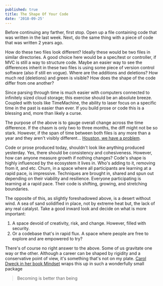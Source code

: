 ```yaml
---
published: true
title: The Shape Of Your Code
date: '2018-09-25'
---
```


Before continuing any farther, first stop. 
Open up a file containing code that was written in the last week. 
Next, do the same thing with a piece of code that was written 2 years ago.

How do these two files look different? 
Ideally these would be two files in similar directories. 
A good choice here would be a spec/test or controller, 
if MVC is still a way to structure code. 
Maybe an easier way to see the differences inherit in these two files 
is using some piece of version control software (also if still en vogue). 
Where are the additions and deletions? 
How much red (deletions) and green is visible? 
How does the shape of the code differ from one another? 

Since parsing through time is much easier with computers connected to infinitely sized cloud storage; 
this exercise should be an absolute breeze. 
Coupled with tools like TimeMachine, 
the ability to laser focus on a specific time in the past is easier than ever. 
If you build prose or code this is a blessing and, more than likely a curse.

The purpose of the above is to gauge overall change across the time difference. 
If the chasm is only two to three months, 
the diff might not be so stark. 
However, 
if the span of time between both files is any more than a year and they aren't visibly different... 
[Houston, we have a problem][sht]. 

Code or prose produced today, 
shouldn't look like anything produced yesterday. 
Yes, there should be consistency and cohesiveness. 
However, how can anyone measure growth if nothing changes? 
Code's shape is highly influenced by the ecosystem it lives in. 
Who's adding to it, 
removing from it, and etc. 
Churn, in a space where all participants are learning at a rapid pace, is impressive. 
Techniques are brought in, 
shared and spun out depending on their viability and resilience. 
Everyone participating is learning at a rapid pace. 
Their code is shifting, growing, and stretching boundaries.

The opposite of this, 
as slightly foreshadowed above, 
is a desert without wind. 
A sea of sand solidified in place, 
not by extreme heat but, 
the lack of any real catalyst.
Take a good inward look and decide on what is more important:

1. A space devoid of creativity, risk, and change. However, filled with security.
1. Or a codebase that's in rapid flux. A space where people are free to explore and are empowered to try?

There's of course no right answer to the above. 
Some of us gravitate one way or the other. 
Although a career can be shaped by rigidity 
and a conservative point of view, 
it's something that's not on my plate.
[Carol Dweck in her book Mindset][mndset] wraps this up in such a wonderfully small package

> Becoming is better than being

[sht]: https://youtu.be/nnun8y7r8_U
[mndset]: https://mindsetonline.com
